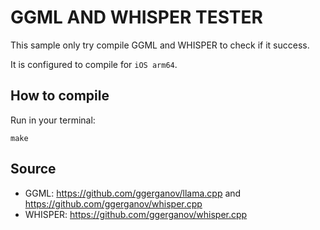 # GGML AND WHISPER TESTER

This sample only try compile GGML and WHISPER to check if it success.

It is configured to compile for `iOS arm64`.

## How to compile

Run in your terminal:

```
make
```

## Source

- GGML: https://github.com/ggerganov/llama.cpp and https://github.com/ggerganov/whisper.cpp
- WHISPER: https://github.com/ggerganov/whisper.cpp
